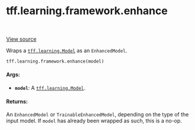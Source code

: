 <div itemscope itemtype="http://developers.google.com/ReferenceObject">
<meta itemprop="name" content="tff.learning.framework.enhance" />
<meta itemprop="path" content="Stable" />
</div>

# tff.learning.framework.enhance

<table class="tfo-notebook-buttons tfo-api" align="left">
</table>

<a target="_blank" href="http://github.com/tensorflow/federated/tree/master/tensorflow_federated/python/learning/model_utils.py">View
source</a>

Wraps a
<a href="../../../tff/learning/Model.md"><code>tff.learning.Model</code></a> as
an `EnhancedModel`.

```python
tff.learning.framework.enhance(model)
```

<!-- Placeholder for "Used in" -->

#### Args:

*   <b>`model`</b>: A
    <a href="../../../tff/learning/Model.md"><code>tff.learning.Model</code></a>.

#### Returns:

An `EnhancedModel` or `TrainableEnhancedModel`, depending on the type of the
input model. If `model` has already been wrapped as such, this is a no-op.
